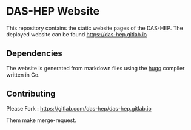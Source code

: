 # DAS-HEP Website

This repository contains the static website pages of the DAS-HEP. The deployed website can be found https://das-hep.gitlab.io


## Dependencies

The website is generated from markdown files using the [hugo](https://gohugo.io/) compiler written in Go.

## Contributing 

Please Fork : https://gitlab.com/das-hep/das-hep.gitlab.io 

Them make merge-request. 



